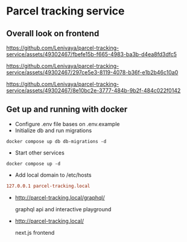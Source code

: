 # Parcel tracking service

## Overall look on frontend

https://github.com/Lenivaya/parcel-tracking-service/assets/49302467/fbefe15b-f665-4983-ba3b-d4ea8fd3dfc5

https://github.com/Lenivaya/parcel-tracking-service/assets/49302467/297ce5e3-8119-4078-b36f-e1b2b46c10a0

https://github.com/Lenivaya/parcel-tracking-service/assets/49302467/8e10bc2e-3777-484b-9b2f-484c022f0142

## Get up and running with docker

- Configure .env file bases on .env.example
- Initialize db and run migrations

```shell
docker compose up db db-migrations -d
```

- Start other services

```shell
docker compose up -d
```

- Add local domain to /etc/hosts

```conf
127.0.0.1 parcel-tracking.local
```

- http://parcel-tracking.local/graphql/

  graphql api and interactive playground

- http://parcel-tracking.local/

  next.js frontend
